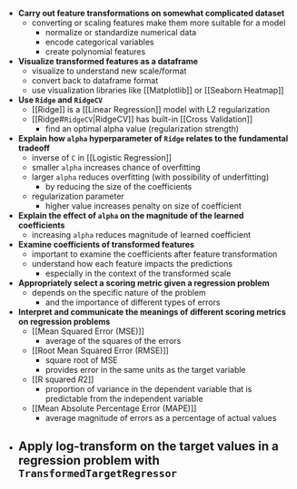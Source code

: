 - **Carry out feature transformations on somewhat complicated dataset**
	- converting or scaling features make them more suitable for a model
		- normalize or standardize numerical data
		- encode categorical variables
		- create polynomial features
- **Visualize transformed features as a dataframe**
	- visualize to understand new scale/format
	- convert back to dataframe format
	- use visualization libraries like [[Matplotlib]] or [[Seaborn Heatmap]]
- **Use `Ridge` and `RidgeCV`**
	- [[Ridge]] is a [[Linear Regression]] model with L2 regularization
	- [[Ridge#`RidgeCV`|RidgeCV]] has built-in [[Cross Validation]]
		- find an optimal alpha value (regularization strength)
- **Explain how `alpha` hyperparameter of `Ridge` relates to the fundamental tradeoff**
	- inverse of `C` in [[Logistic Regression]]
	- smaller `alpha` increases chance of overfitting
	- larger `alpha` reduces overfitting (with possibility of underfitting)
		- by reducing the size of the coefficients
	- regularization parameter
		- higher value increases penalty on size of coefficient
- **Explain the effect of `alpha` on the magnitude of the learned coefficients**
	- increasing `alpha` reduces magnitude of learned coefficient
- **Examine coefficients of transformed features**
	- important to examine the coefficients after feature transformation
	- understand how each feature impacts the predictions
		- especially in the context of the transformed scale
- **Appropriately select a scoring metric given a regression problem**
	- depends on the specific nature of the problem
		- and the importance of different types of errors
- **Interpret and communicate the meanings of different scoring metrics on regression problems**
	- [[Mean Squared Error (MSE)]]
		- average of the squares of the errors
	- [[Root Mean Squared Error (RMSE)]]
		- square root of MSE
		- provides error in the same units as the target variable
	- [[R squared $R2$]]
		- proportion of variance in the dependent variable that is predictable from the independent variable
	- [[Mean Absolute Percentage Error (MAPE)]]
		- average magnitude of errors as a percentage of actual values
- **Apply log-transform on the target values in a regression problem with `TransformedTargetRegressor`**
	- 